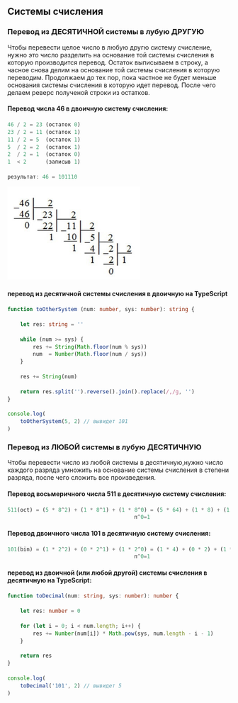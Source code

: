 ## Системы счисления  

### Перевод из ДЕСЯТИЧНОЙ системы в лубую ДРУГУЮ

Чтобы перевести целое число в любую другю систему счисление, нужно это число разделить на основание той системы счисления в которую производится перевод. Остаток выписываем в строку, а часное снова делим на основание той системы счисления в которую переводим. Продолжаем до тех пор, пока частное не будет меньше основания системы счисления в которую идет перевод. После чего делаем реверс полученой строки из остатков.

#### Перевод числа 46 в двоичную систему счисления:  

```ts
46 / 2 = 23 (остаток 0)  
23 / 2 = 11 (остаток 1)  
11 / 2 = 5  (остаток 1)  
5  / 2 = 2  (остаток 1)  
2  / 2 = 1  (остаток 0)  
1  < 2      (записыв 1)  

результат: 46 = 101110
```  

<img src="/toOther.jpg" width="300">  

#### перевод из десятичной системы счисления в двоичную на TypeScript

```ts
function toOtherSystem (num: number, sys: number): string {

    let res: string = ''

    while (num >= sys) {
        res += String(Math.floor(num % sys))
        num  = Number(Math.floor(num / sys))
    }

    res += String(num)

    return res.split('').reverse().join().replace(/,/g, '') 
}

console.log(
    toOtherSystem(5, 2) // вывидет 101
)
```  

### Перевод из ЛЮБОЙ системы в лубую ДЕСЯТИЧНУЮ

Чтобы перевести число из любой системы в десятичную,нужно число каждого разряда умножить на основание системы счисления в степени разряда, после чего сложить все произведения.  

#### Перевод восьмеричного числа 511 в десятичную систему счисления:  

```ts
511(oct) = (5 * 8^2) + (1 * 8^1) + (1 * 8^0) = (5 * 64) + (1 * 8) + (1 * 1) = 320 + 8 + 1 = 329(dec)
                                        n^0=1                         
```  

#### Перевод двоичного числа 101 в десятичную систему счисления:  

```ts
101(bin) = (1 * 2^2) + (0 * 2^1) + (1 * 2^0) = (1 * 4) + (0 * 2) + (1 * 1) = (4) + (0) + (1) = 5(dec)
                                        n^0=1
```

#### перевод из двоичной (или любой другой) системы счисления в десятичную на TypeScript:  

```ts
function toDecimal(num: string, sys: number): number {

    let res: number = 0

    for (let i = 0; i < num.length; i++) {
        res += Number(num[i]) * Math.pow(sys, num.length - i - 1)
    }

    return res
}

console.log(
    toDecimal('101', 2) // вывидет 5
)
```


